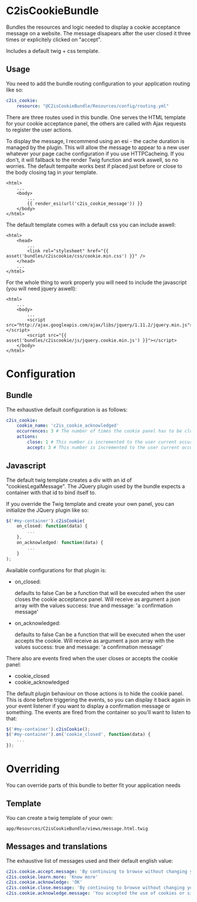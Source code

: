 C2isCookieBundle
================

Bundles the resources and logic needed to display a cookie acceptance message on a website.
The message disapears after the user closed it three times or explicitely clicked on "accept".

Includes a default twig + css template.

Usage
-----

You need to add the bundle routing configuration to your application routing like so:

``` yaml
c2is_cookie:
    resource: "@C2isCookieBundle/Resources/config/routing.yml"
```

There are three routes used in this bundle. One serves the HTML template for your cookie acceptance panel, the others are called with Ajax requests to register the user actions.

To display the message, I recommend using an esi - the cache duration is managed by the plugin. This will allow the message to appear to a new user whatever your page cache configuration if you use HTTPCacheing. If you don't, it will fallback to the render Twig function and work aswell, so no worries. The default tempalte works best if placed just before or close to the body closing tag in your template.

``` twig
<html>
    ...
    <body>
        ...
        {{ render_esi(url('c2is_cookie_message')) }}
    </body>
</html>
```

The default template comes with a default css you can include aswell:

``` twig
<html>
    <head>
        ...
        <link rel="stylesheet" href="{{ asset('bundles/c2iscookie/css/cookie.min.css') }}" />
    </head>
    ...
</html>
```

For the whole thing to work properly you will need to include the javascript (you will need jquery aswell):

``` twig
<html>
    ...
    <body>
        ...
        <script src="http://ajax.googleapis.com/ajax/libs/jquery/1.11.2/jquery.min.js"></script>
        <script src="{{ asset('bundles/c2iscookie/js/jquery.cookie.min.js') }}"></script>
    </body>
</html>
```

Configuration
=============

Bundle
------

The exhaustive default configuration is as follows:

``` yaml
c2is_cookie:
    cookie_name: 'c2is_cookie_acknowledged'
    occurrences: 3 # The number of times the cookie panel has to be closed / accepted before it won't appear again
    actions:
        close: 1 # This number is incremented to the user current occurrences value when he closes the panel
        accept: 3 # This number is incremented to the user current occurrences value when he clicks "I accept"
```

Javascript
----------

The default twig template creates a div with an id of "cookiesLegalMessage". The JQuery plugin used by the bundle expects a container with that id to bind itself to.

If you override the Twig template and create your own panel, you can initialize the JQuery plugin like so:

``` js
$('#my-container').c2isCookie(
    on_closed: function(data) {
        ...
    },
    on_acknowledged: function(data) {
        ...
    }
);
```

Available configurations for that plugin is:

- on_closed: 

    defaults to false
    Can be a function that will be executed when the user closes the cookie acceptance panel. Will receive as argument a json array with the values success: true and message: 'a confirmation message'
    
- on_acknowledged: 

    defaults to false
    Can be a function that will be executed when the user accepts the cookie. Will receive as argument a json array with the values success: true and message: 'a confirmation message'

There also are events fired when the user closes or accepts the cookie panel:

- cookie_closed
- cookie_acknowledged

The default plugin behaviour on those actions is to hide the cookie panel. This is done before triggering the events, so you can display it back again in your event listener if you want to display a confirmation message or something.
The events are fired from the container so you'll want to listen to that:

``` js
$('#my-container').c2isCookie();
$('#my-container').on('cookie_closed', function(data) {
    ...
});
```

Overriding
==========

You can override parts of this bundle to better fit your application needs

Template
--------

You can create a twig template of your own:

```
app/Resources/C2isCookieBundle/views/message.html.twig
```

Messages and translations
-------------------------

The exhaustive list of messages used and their default english value:

``` yaml
c2is.cookie.accept.message: 'By continuing to browse without changing your parameters, you accept the use of cookies or similar technologies to get services and offers tailored to your interests and to ensure secure transactions on our website.'
c2is.cookie.learn.more: 'Know more'
c2is.cookie.acknowledge: 'OK'
c2is.cookie.close.message: 'By continuing to browse without changing your parameters, you accept the use of cookies or similar technologies on our website.'
c2is.cookie.acknowledge.message: 'You accepted the use of cookies or similar technologies on our website.'
```
